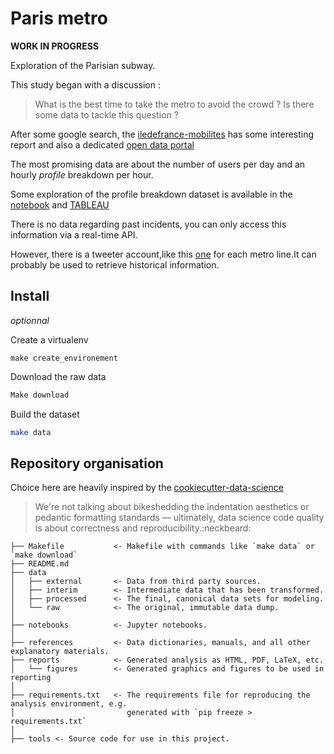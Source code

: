 # Paris metro

**WORK IN PROGRESS**

Exploration of the Parisian subway.

This study began with a discussion : 

> What is the best time to take the metro to avoid the crowd ?
> Is there some data to tackle this question ?

After some google search, the [iledefrance-mobilites](https://www.iledefrance-mobilites.fr/) has some interesting report and also a dedicated [open data portal](https://opendata.stif.info/page/home/)

The most promising data are about the number of users per day and an hourly *profile* breakdown per hour.

Some exploration of the profile breakdown dataset is available in the [notebook](https://nbviewer.jupyter.org/github/KhalidCK/metro-paris/blob/master/notebooks/01%20-%20Explore%20STIF%20profile%20dataset.ipynb) and [TABLEAU](https://public.tableau.com/shared/BJGKTGYH7?)

There is no data regarding past incidents, you can only access this information via a real-time API.

However, there is a tweeter account,like this [one](https://twitter.com/Ligne7_RATP) for each metro line.It can probably be used to retrieve historical information.

## Install

*optionnal*

Create a virtualenv 

```
make create_environement
```

Download the raw data

```bash
Make download
```

Build the dataset

```bash
make data
```

## Repository organisation

Choice here are heavily inspired by the [cookiecutter-data-science](https://github.com/drivendata/cookiecutter-data-science)

>We're not talking about bikeshedding the indentation aesthetics or pedantic formatting standards — ultimately, data science code quality is about correctness and reproducibility.:neckbeard:

```
├── Makefile           <- Makefile with commands like `make data` or `make download`
├── README.md          
├── data
│   ├── external       <- Data from third party sources.
│   ├── interim        <- Intermediate data that has been transformed.
│   ├── processed      <- The final, canonical data sets for modeling.
│   └── raw            <- The original, immutable data dump.
│
├── notebooks          <- Jupyter notebooks. 
│
├── references         <- Data dictionaries, manuals, and all other explanatory materials.
├── reports            <- Generated analysis as HTML, PDF, LaTeX, etc.
│   └── figures        <- Generated graphics and figures to be used in reporting
│
├── requirements.txt   <- The requirements file for reproducing the analysis environment, e.g.
│                         generated with `pip freeze > requirements.txt`
│
├── tools <- Source code for use in this project.
